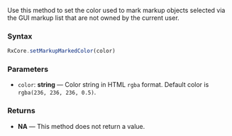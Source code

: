 Use this method to set the color used to mark markup objects selected via the GUI markup list that are not owned by the current user.

### Syntax

```typescript
RxCore.setMarkupMarkedColor(color)
```

### Parameters

- `color`: **string** — Color string in HTML `rgba` format. Default color is `rgba(236, 236, 236, 0.5)`.

### Returns

- **NA** — This method does not return a value.
